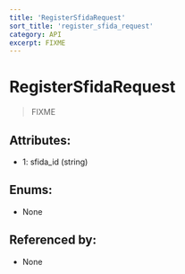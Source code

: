 ```yaml
---
title: 'RegisterSfidaRequest'
sort_title: 'register_sfida_request'
category: API
excerpt: FIXME
---
```


# RegisterSfidaRequest

> FIXME

## Attributes:

- 1: sfida_id (string)

## Enums:

- None

## Referenced by:

- None
